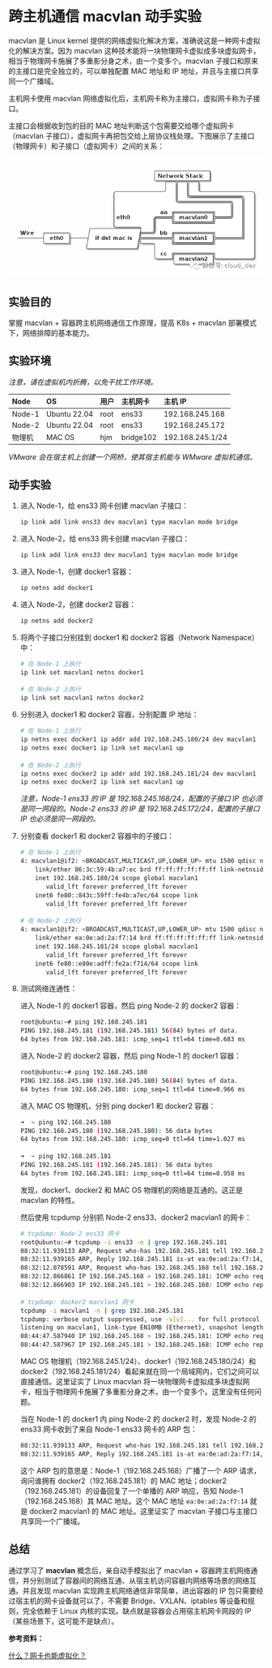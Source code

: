 # 跨主机通信 macvlan 动手实验

macvlan 是 Linux kernel 提供的网络虚拟化解决方案，准确说这是一种网卡虚拟化的解决方案。因为 macvlan 这种技术能将一块物理网卡虚拟成多块虚拟网卡，相当于物理网卡施展了多重影分身之术，由一个变多个。macvlan 子接口和原来的主接口是完全独立的，可以单独配置 MAC 地址和 IP 地址，并且与主接口共享同一个广播域。

主机网卡使用 macvlan 网络虚拟化后，主机网卡称为主接口，虚拟网卡称为子接口。

主接口会根据收到包的目的 MAC 地址判断这个包需要交给哪个虚拟网卡（macvlan 子接口），虚拟网卡再把包交给上层协议栈处理。下图展示了主接口（物理网卡）和子接口（虚拟网卡）之间的关系：

![macvlan](./assets/93c52349da352d6v.png)

## 实验目的

掌握 macvlan + 容器跨主机网络通信工作原理，提高 K8s + macvlan 部署模式下，网络排障的基本能力。

## 实验环境

*注意，请在虚拟机内折腾，以免干扰工作环境。*

| Node | OS | 用户 | 主机网卡 | 主机 IP |
| :---- | :---- | :---- | :---- | :---- |
| Node-1 | Ubuntu 22.04 | root | ens33 | 192.168.245.168 |
| Node-2 | Ubuntu 22.04 | root | ens33 | 192.168.245.172 |
| 物理机 | MAC OS | hjm | bridge102 | 192.168.245.1/24 |

*VMware 会在宿主机上创建一个网桥，使其宿主机能与 WMware 虚拟机通信。*

## 动手实验

1. 进入 Node-1，给 ens33 网卡创建 macvlan 子接口：

   ```bash
   ip link add link ens33 dev macvlan1 type macvlan mode bridge
   ```

2. 进入 Node-2，给 ens33 网卡创建 macvlan 子接口：

   ```bash
   ip link add link ens33 dev macvlan1 type macvlan mode bridge
   ```

3. 进入 Node-1，创建 docker1 容器：

   ```bash
   ip netns add docker1
   ```

3. 进入 Node-2，创建 docker2 容器：

   ```bash
   ip netns add docker2
   ```

4. 将两个子接口分别挂到 docker1 和 docker2 容器（Network Namespace）中：

   ```bash
   # 在 Node-1 上执行
   ip link set macvlan1 netns docker1

   # 在 Node-2 上执行
   ip link set macvlan1 netns docker2
   ```

5. 分别进入 docker1 和 docker2 容器，分别配置 IP 地址：

   ```bash
   # 在 Node-1 上执行
   ip netns exec docker1 ip addr add 192.168.245.180/24 dev macvlan1
   ip netns exec docker1 ip link set macvlan1 up

   # 在 Node-2 上执行
   ip netns exec docker2 ip addr add 192.168.245.181/24 dev macvlan1
   ip netns exec docker2 ip link set macvlan1 up
   ```

   *注意，Node-1 ens33 的 IP 是 192.168.245.168/24，配置的子接口 IP 也必须是同一网段的。Node-2 ens33 的 IP 是 192.168.245.172/24，配置的子接口 IP 也必须是同一网段的。*

6. 分别查看 docker1 和 docker2 容器中的子接口：

   ```bash
   # 在 Node-1 上执行
   4: macvlan1@if2: <BROADCAST,MULTICAST,UP,LOWER_UP> mtu 1500 qdisc noqueue state UP group default qlen 1000
       link/ether 86:3c:59:4b:a7:ec brd ff:ff:ff:ff:ff:ff link-netnsid 0
       inet 192.168.245.180/24 scope global macvlan1
          valid_lft forever preferred_lft forever
       inet6 fe80::843c:59ff:fe4b:a7ec/64 scope link
          valid_lft forever preferred_lft forever

   # 在 Node-2 上执行
   4: macvlan1@if2: <BROADCAST,MULTICAST,UP,LOWER_UP> mtu 1500 qdisc noqueue state UP group default qlen 1000
       link/ether ea:0e:ad:2a:f7:14 brd ff:ff:ff:ff:ff:ff link-netnsid 0
       inet 192.168.245.181/24 scope global macvlan1
          valid_lft forever preferred_lft forever
       inet6 fe80::e80e:adff:fe2a:f714/64 scope link
          valid_lft forever preferred_lft forever
   ```

7. 测试网络连通性：

   进入 Node-1 的 docker1 容器，然后 ping Node-2 的 docker2 容器：

   ```bash
   root@ubuntu:~# ping 192.168.245.181
   PING 192.168.245.181 (192.168.245.181) 56(84) bytes of data.
   64 bytes from 192.168.245.181: icmp_seq=1 ttl=64 time=0.683 ms
   ```

   进入 Node-2 的 docker2 容器，然后 ping Node-1 的 docker1 容器：

   ```bash
   root@ubuntu:~# ping 192.168.245.180
   PING 192.168.245.180 (192.168.245.180) 56(84) bytes of data.
   64 bytes from 192.168.245.180: icmp_seq=1 ttl=64 time=0.966 ms
   ```

   进入 MAC OS 物理机，分别 ping docker1 和 docker2 容器：

   ```bash
   ➜  ~ ping 192.168.245.180
   PING 192.168.245.180 (192.168.245.180): 56 data bytes
   64 bytes from 192.168.245.180: icmp_seq=0 ttl=64 time=1.027 ms

   ➜  ~ ping 192.168.245.181
   PING 192.168.245.181 (192.168.245.181): 56 data bytes
   64 bytes from 192.168.245.181: icmp_seq=0 ttl=64 time=0.958 ms
   ```
    
   发现，docker1、docker2 和 MAC OS 物理机的网络是互通的。这正是 macvlan 的特性。

   然后使用 tcpdump 分别抓 Node-2 ens33、docker2 macvlan1 的网卡：

   ```bash
   # tcpdump: Node-2 ens33 网卡
   root@ubuntu:~# tcpdump -i ens33 -n | grep 192.168.245.181
   08:32:11.939133 ARP, Request who-has 192.168.245.181 tell 192.168.245.168, length 46
   08:32:11.939165 ARP, Reply 192.168.245.181 is-at ea:0e:ad:2a:f7:14, length 28
   08:32:12.078591 ARP, Request who-has 192.168.245.168 tell 192.168.245.181, length 28
   08:32:12.866861 IP 192.168.245.168 > 192.168.245.181: ICMP echo request, id 9, seq 7, length 64
   08:32:12.866903 IP 192.168.245.181 > 192.168.245.168: ICMP echo reply, id 9, seq 7, length 64

   # tcpdump: docker2 macvlan1 网卡
   tcpdump -i macvlan1 -n | grep 192.168.245.181
   tcpdump: verbose output suppressed, use -v[v]... for full protocol decode
   listening on macvlan1, link-type EN10MB (Ethernet), snapshot length 262144 bytes
   08:44:47.587940 IP 192.168.245.168 > 192.168.245.181: ICMP echo request, id 16, seq 1, length 64
   08:44:47.587967 IP 192.168.245.181 > 192.168.245.168: ICMP echo reply, id 16, seq 1, length 64
   ```

   MAC OS 物理机（192.168.245.1/24）、docker1（192.168.245.180/24）和 docker2（192.168.245.181/24）看起来就在同一个局域网内，它们之间可以直接通信。这里证实了 Linux macvlan 将一块物理网卡虚拟成多块虚拟网卡，相当于物理网卡施展了多重影分身之术，由一个变多个。这里没有任何问题。

   当在 Node-1 的 docker1 内 ping Node-2 的 docker2 时，发现 Node-2 的 ens33 网卡收到了来自 Node-1 ens33 网卡的 ARP 包：

   ```bash
   08:32:11.939133 ARP, Request who-has 192.168.245.181 tell 192.168.245.168, length 46
   08:32:11.939165 ARP, Reply 192.168.245.181 is-at ea:0e:ad:2a:f7:14, length 28
   ```

   这个 ARP 包的意思是：Node-1（192.168.245.168）广播了一个 ARP 请求，询问谁拥有 docker2（192.168.245.181）的 MAC 地址；docker2（192.168.245.181）的设备回复了一个单播的 ARP 响应，告知 Node-1（192.168.245.168）其 MAC 地址。这个 MAC 地址 `ea:0e:ad:2a:f7:14` 就是 docker2 macvlan1 的 MAC 地址。这里证实了 macvlan 子接口与主接口共享同一个广播域。

## 总结

通过学习了 **macvlan** 概念后，亲自动手模拟出了 macvlan + 容器跨主机网络通信，并分别测试了容器间的网络互通、从宿主机访问容器内网络等场景的网络互通。并且发现 macvlan 实现跨主机网络通信非常简单，进出容器的 IP 包只需要经过宿主机的网卡设备就可以了，不需要 Bridge、VXLAN、iptables 等设备和规则，完全依赖于 Linux 内核的实现。缺点就是容器会占用宿主机网卡网段的 IP（某些场景下，这可能不是缺点）。

**参考资料：**

[什么？网卡也能虚拟化？](https://mp.weixin.qq.com/s?__biz=MzI1OTY2MzMxOQ==&amp;mid=2247485246&amp;idx=1&amp;sn=c42a3618c357ebf5f6b7b7ce78ae568f&amp;chksm=ea743386dd03ba90ad65940321385f68f9315fec16d82a08efa12c18501d8cadf95cf9e614a2&amp;scene=21#wechat_redirect)
